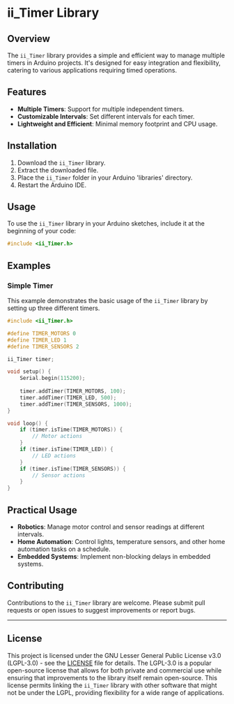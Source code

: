 # ii_Timer Library

## Overview
The `ii_Timer` library provides a simple and efficient way to manage multiple timers in Arduino projects. It's designed for easy integration and flexibility, catering to various applications requiring timed operations.

## Features
- **Multiple Timers**: Support for multiple independent timers.
- **Customizable Intervals**: Set different intervals for each timer.
- **Lightweight and Efficient**: Minimal memory footprint and CPU usage.

## Installation
1. Download the `ii_Timer` library.
2. Extract the downloaded file.
3. Place the `ii_Timer` folder in your Arduino 'libraries' directory.
4. Restart the Arduino IDE.

## Usage
To use the `ii_Timer` library in your Arduino sketches, include it at the beginning of your code:
```cpp
#include <ii_Timer.h>
```

## Examples

### Simple Timer
This example demonstrates the basic usage of the `ii_Timer` library by setting up three different timers.

```cpp
#include <ii_Timer.h>

#define TIMER_MOTORS 0
#define TIMER_LED 1
#define TIMER_SENSORS 2

ii_Timer timer;

void setup() {
    Serial.begin(115200);
    
    timer.addTimer(TIMER_MOTORS, 100);
    timer.addTimer(TIMER_LED, 500);
    timer.addTimer(TIMER_SENSORS, 1000);
}

void loop() {
    if (timer.isTime(TIMER_MOTORS)) {
        // Motor actions
    }
    if (timer.isTime(TIMER_LED)) {
        // LED actions
    }
    if (timer.isTime(TIMER_SENSORS)) {
        // Sensor actions
    }
}
```
 
## Practical Usage
- **Robotics**: Manage motor control and sensor readings at different intervals.
- **Home Automation**: Control lights, temperature sensors, and other home automation tasks on a schedule.
- **Embedded Systems**: Implement non-blocking delays in embedded systems.

## Contributing
Contributions to the `ii_Timer` library are welcome. Please submit pull requests or open issues to suggest improvements or report bugs.

---

## License
This project is licensed under the GNU Lesser General Public License v3.0 (LGPL-3.0) - see the [LICENSE](LICENSE) file for details. The LGPL-3.0 is a popular open-source license that allows for both private and commercial use while ensuring that improvements to the library itself remain open-source. This license permits linking the `ii_Timer` library with other software that might not be under the LGPL, providing flexibility for a wide range of applications.

